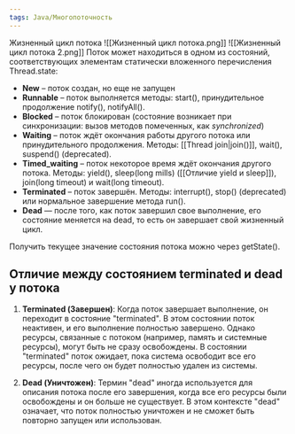 ```yaml
---
tags: Java/Многопоточность
---
```

Жизненный цикл потока
![[Жизненный цикл потока.png]]
![[Жизненный цикл потока 2.png]]
Поток может находиться в одном из состояний, соответствующих элементам статически вложенного перечисления Thread.state:
-  **New** – поток создан, но еще не запущен
- **Runnable** – поток выполняется методы: start(), принудительное продолжение
notify(), notifyAll().
- **Blocked** – поток блокирован (состояние возникает при синхронизации: вызов методов помеченных, как *synchronized*)
- **Waiting** – поток ждёт окончания работы другого потока или принудительного продолжения. Методы: [[Thread join|join()]], wait(), suspend() (deprecated).
- **Timed_waiting** – поток некоторое время ждёт окончания другого потока.
Методы: yield(), sleep(long mills) ([[Отличие yield и sleep]]), join(long timeout) и wait(long timeout).
- **Terminated** – поток завершён. Методы: interrupt(), stop() (deprecated) или нормальное завершение метода run().
- **Dead** — после того, как поток завершил свое выполнение, его состояние меняется на dead, то есть он завершает свой жизненный цикл.

Получить текущее значение состояния потока можно через getState().

## Отличие между состоянием terminated и dead у потока
1. **Terminated (Завершен)**: Когда поток завершает выполнение, он переходит в состояние "terminated". В этом состоянии поток неактивен, и его выполнение полностью завершено. Однако ресурсы, связанные с потоком (например, память и системные ресурсы), могут быть не сразу освобождены. В состоянии "terminated" поток ожидает, пока система освободит все его ресурсы, после чего он будет полностью удален из системы.

2. **Dead (Уничтожен)**: Термин "dead" иногда используется для описания потока после его завершения, когда все его ресурсы были освобождены и он больше не существует. В этом контексте "dead" означает, что поток полностью уничтожен и не сможет быть повторно запущен или использован.
